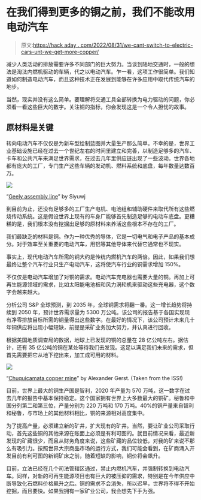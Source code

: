 # 在我们得到更多的铜之前，我们不能改用电动汽车

> 原文:[https://hack aday . com/2022/08/31/we-cant-switch-to-electric-cars-unt-we-get-more-copper/](https://hackaday.com/2022/08/31/we-cant-switch-to-electric-cars-until-we-get-more-copper/)

减少人类活动的排放需要许多不同部门的巨大努力。当谈到陆地交通时，一般的想法是淘汰内燃机驱动的车辆，代之以电动汽车。乍一看，这项工作很简单。我们知道如何制造电动汽车，而且这种技术正在发展到能够在许多应用中取代传统汽车的地步。

当然，现实并没有这么简单。要理解将交通工具全部转换为电力驱动的问题，你必须看一看这些巨大的数字。关注铜的指标，你会发现这是一个令人担忧的故事。

## 原材料是关键

转向电动汽车不仅仅是为新车型绘制蓝图并大量生产那么简单。不幸的是，世界工业基础设施已经在过去一个世纪左右的时间里建立和完善，以制造足够多的汽车、卡车和公共汽车来满足世界需求，在过去几年里供应链出现了一些波动。世界各地都有庞大的工厂，专门生产这些车辆的发动机、燃料系统和底盘，每年数量达数百万。

[![](../Images/bf15882e9503deb6360600587503ddd5.png)](https://hackaday.com/wp-content/uploads/2022/08/1280px-Geely_assembly_line_in_Beilun_Ningbo.jpg)

“[Geely assembly line](https://commons.wikimedia.org/w/index.php?curid=18168648)” by Siyuwj

到目前为止，还没有足够多的工厂生产电机、电池组和辅助硬件来取代所有这些燃烧传动系统。这是假设世界上现有的车身厂能够首先制造足够的电动车底盘。更糟糕的是，我们根本没有挖掘出足够的原材料来养活这些根本不存在的工厂。

我们最缺乏的材料是铜。作为一种优秀的导体，它是一切电气和电子产品的基本成分。对于效率至关重要的电动汽车，用铝等其他导体来代替它通常也不现实。

事实上，现代电动汽车所需的铜大约是传统内燃机汽车的两倍。因此，如果我们想最终让整个汽车行业只生产电动汽车，这将使汽车行业的铜需求增加 150%。

不仅仅是电动汽车增加了对铜的需求。电动汽车充电器也需要大量的铜。再加上可再生能源领域的需求，比如太阳能电池板和风力涡轮机来驱动这些充电器，这个数字会越来越大。

分析公司 S&P 全球预测，到 2035 年，全球铜需求将翻一番。这一增长趋势将持续到 2050 年，预计世界需求量为 5300 万公吨。该公司的报告基于各国实现现有净零排放目标所需的铜量得出这些数字。在最好的情况下，该公司预计未来几十年铜供应将出现小幅短缺，前提是采矿业务加大努力，并认真进行回收。

根据美国地质调查局的数据，地球上已发现的铜的总量在 28 亿公吨左右。据估计，还有 35 亿公吨的铜在某处等待我们去发现。这足以满足我们未来的需求，但首先需要把它从地下挖出来，加工成可用的材料。

[![](../Images/ed28a7b10d17bfb031ae353a993e2a90.png)](https://hackaday.com/wp-content/uploads/2022/08/44451282134_d1f50b5444_k_thumbnail.png)

“[Chuquicamata copper mine](https://www.flickr.com/photos/72482589@N07/44451282134)” by Alexander Gerst. (Taken from the ISS!)

目前，世界上最大的铜生产国是智利，2020 年产量为 570 万吨，这一数字在过去几年的报告中基本保持稳定。这个国家拥有世界上大多数最大的铜矿。秘鲁和中国分列第二和第三位，产量分别为 220 万吨和 170 万吨。40%的铜产量来自智利和秘鲁，与市场上的其他材料相比，铜的来源相对高度集中。

为了提高产量，必须建立新的矿井，扩大现有的矿井。当然，要让矿业公司采取行动，首先这些铜的其他来源在账面上必须是有利可图的。就目前情况来看，最近新发现的矿藏很少，而且从财务角度来说，这些矿藏的品位较低，对我的矿来说不那么有吸引力。按照世界大宗商品市场的运行方式，我们可能会看到，在矿商涌入开发目前有利可图的新铜矿床之前，随着短缺的影响，铜价将会飙升。

目前，立法已经在几个司法管辖区通过，禁止内燃机汽车，并强制转换到电动汽车。同样，对新的可再生能源项目也有巨大的被压抑的需求，特别是在今年供应中断导致化石燃料价格飙升之后。铜的需求不会消失，所以迟早，世界将不得不开始挖掘，而且要快。如果我拥有一家矿业公司，我会想先下手为强。